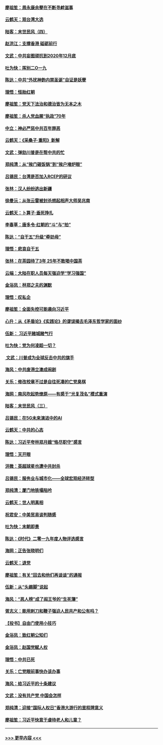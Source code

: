 #### [廖祖笙：周永康余孽在不断寻衅滋事](../pages/nsc993/n11751013.md?t=12291156) 
#### [云鹤天：观台湾大选](../pages/nsc993/n11751007.md?t=12291156) 
#### [陆客：末世民风（四）](../pages/nsc993/n11749203.md?t=12291156) 
#### [赵洪江：支撑香港 砥砺前行](../pages/nsc993/n11748482.md?t=12291156) 
#### [文武：中共妄图顽抗到2020年12月底](../pages/nsc993/n11748446.md?t=12291156) 
#### [吐为快：挥别二O一九](../pages/nsc993/n11748411.md?t=12291156) 
#### [陈达：中共“外扰神韵内禁圣诞”自证是妖孽](../pages/nsc993/n11748226.md?t=12291156) 
#### [理悟：怪胎红朝](../pages/nsc993/n11748206.md?t=12291156) 
#### [廖祖笙：党天下法治和德治皆为无本之木](../pages/nsc993/n11748135.md?t=12291156) 
#### [廖祖笙：杀人党血腥“执政”70年](../pages/nsc993/n11745144.md?t=12291156) 
#### [中立：神必严惩中共百年罪恶](../pages/nsc993/n11744970.md?t=12291156) 
#### [云鹤天：《采桑子‧重阳》新解](../pages/nsc993/n11744948.md?t=12291156) 
#### [文武：弹劾川普是在帮中共的忙](../pages/nsc993/n11744758.md?t=12291156) 
#### [郑纯清：从“挨门砸饭锅”到“挨户堵炉眼”](../pages/nsc993/n11744745.md?t=12291156) 
#### [吕锡民：台湾是否加入RCEP的研议](../pages/nsc993/n11744701.md?t=12291156) 
#### [张林：汉人纷纷逃出新疆](../pages/nsc993/n11743530.md?t=12291156) 
#### [徐曼沅：从张云雷被封杀想起相声大师吴兆南](../pages/nsc993/n11741816.md?t=12291156) 
#### [云鹤天：卜算子‧垂死挣扎](../pages/nsc993/n11739956.md?t=12291156) 
#### [李春草：唐多令‧红朝的“斗”与“拍”](../pages/nsc993/n11739830.md?t=12291156) 
#### [陈达：“自干五”升级“牵妨母”](../pages/nsc993/n11739724.md?t=12291156) 
#### [理悟：悲哀自干五](../pages/nsc993/n11739547.md?t=12291156) 
#### [张林：在茶园待了3年 25年不敢喝中国茶](../pages/nsc993/n11739240.md?t=12291156) 
#### [云端：大陆在职人员每天强迫学“学习强国”](../pages/nsc993/n11738735.md?t=12291156) 
#### [金浴凤：林郑之夫的渊默](../pages/nsc993/n11737735.md?t=12291156) 
#### [理悟：叹私企](../pages/nsc993/n11737715.md?t=12291156) 
#### [廖祖笙：全面失控可能袭向习近平](../pages/nsc993/n11737704.md?t=12291156) 
#### [心升：从《矛盾论》《实践论》的谬误揭去毛泽东哲学家的面纱](../pages/nsc993/n11736962.md?t=12291156) 
#### [伍新： 习近平赌城赌气行](../pages/nsc993/n11736929.md?t=12291156) 
#### [吐为快：党为何凌蹈一切？](../pages/nsc993/n11736915.md?t=12291156) 
#### [ 文武：川普成为全球反击中共的旗手](../pages/nsc993/n11736882.md?t=12291156) 
#### [海风：中共废港立澳成闹剧](../pages/nsc993/n11735857.md?t=12291156) 
#### [关乐：修改校章不过是自往死凑的亡党臭棋](../pages/nsc993/n11735097.md?t=12291156) 
#### [海网：南风吹起势燎原——有感于“光复茂名”模式重演](../pages/nsc993/n11732308.md?t=12291156) 
#### [陆客：末世民风（三）](../pages/nsc993/n11732211.md?t=12291156) 
#### [吕锡民：在5G未来演进中的AI](../pages/nsc993/n11730010.md?t=12291156) 
#### [云鹤天：中共的心态](../pages/nsc993/n11729906.md?t=12291156) 
#### [陈达：习近平夸林郑月娥“恪尽职守”感言](../pages/nsc993/n11729881.md?t=12291156) 
#### [理悟：天开眼](../pages/nsc993/n11729699.md?t=12291156) 
#### [洪微：英超球星也遭中共封杀](../pages/nsc993/n11727243.md?t=12291156) 
#### [吕锡民：服务业与城市化——全球宏观经济转型](../pages/nsc993/n11725845.md?t=12291156) 
#### [郑纯清：厦门地铁塌陷吟](../pages/nsc993/n11725813.md?t=12291156) 
#### [云鹤天：世人明真相](../pages/nsc993/n11725621.md?t=12291156) 
#### [祝君安：中美贸易谈判随感](../pages/nsc993/n11725609.md?t=12291156) 
#### [吐为快：末朝即景](../pages/nsc993/n11723365.md?t=12291156) 
#### [陈达：《时代》二零一九年度人物评选感言](../pages/nsc993/n11723337.md?t=12291156) 
#### [海网：正告张晓明们](../pages/nsc993/n11723228.md?t=12291156) 
#### [云鹤天：退党](../pages/nsc993/n11723056.md?t=12291156) 
#### [廖祖笙：有关“回去和他们再谈谈”的通报](../pages/nsc993/n11722442.md?t=12291156) 
#### [伍新：从“头踢脚”说起](../pages/nsc993/n11722429.md?t=12291156) 
#### [海风：“恶人榜”成了阎王爷的“生死簿”](../pages/nsc993/n11722272.md?t=12291156) 
#### [胥志义：能用剌刀和鞭子强迫人民共产和公有吗？](../pages/nsc993/n11720569.md?t=12291156) 
#### [【投书】自由门使用小技巧](../pages/nsc993/n11720180.md?t=12291156) 
#### [金浴凤：致红朝公知们](../pages/nsc993/n11720563.md?t=12291156) 
#### [金浴凤：赵国党赋人权](../pages/nsc993/n11720533.md?t=12291156) 
#### [理悟：中共已死](../pages/nsc993/n11720233.md?t=12291156) 
#### [关乐：亡党眼前事快办该办事](../pages/nsc993/n11719160.md?t=12291156) 
#### [海风：给习近平的十条建议](../pages/nsc993/n11717616.md?t=12291156) 
#### [文武：没有共产党 中国会怎样](../pages/nsc993/n11717584.md?t=12291156) 
#### [郑纯清：迎接“国际人权日”香港大游行的里程牌意义](../pages/nsc993/n11717417.md?t=12291156) 
#### [廖祖笙：习近平快意于虐待老人和儿童？](../pages/nsc993/n11715313.md?t=12291156) 

----
#### [ >>> 更早内容 <<< ](../indexes/nsc993-earlier.md)
